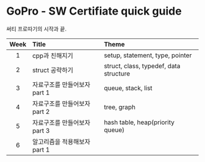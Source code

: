 # GoPro - SW Certifiate quick guide

써티 프로따기의 시작과 끝.

|Week | Title                        | Theme                                  |
|:---:|:-----------------------------|:---------------------------------------|
| 1   | cpp과 친해지기               | setup, statement, type, pointer        |
| 2   | struct 공략하기              | struct, class, typedef, data structure |
| 3   | 자료구조를 만들어보자 part 1 | queue, stack, list                     |
| 4   | 자료구조를 만들어보자 part 2 | tree, graph                            |
| 5   | 자료구조를 만들어보자 part 3 | hash table, heap(priority queue)       |
| 6   | 알고리즘을 적용해보자 part 1 | |